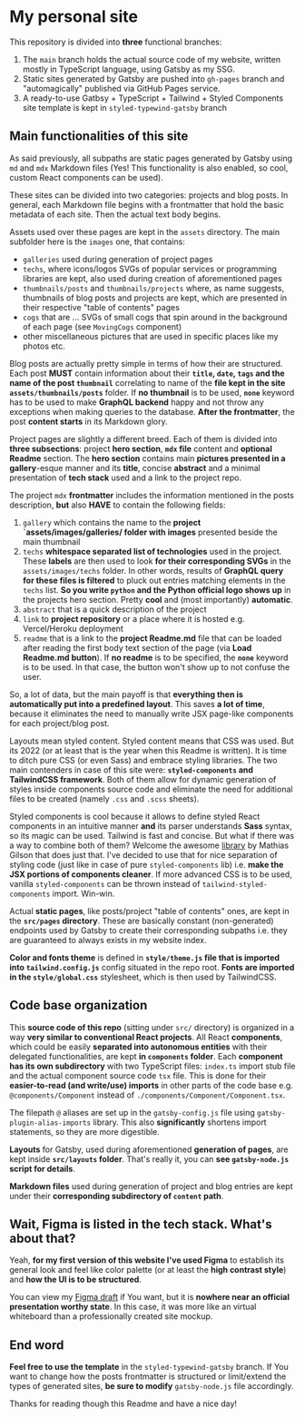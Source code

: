 # My personal site

This repository is divided into **three** functional branches:

1. The `main` branch holds the actual source code of my website,
   written mostly in TypeScript language, using Gatsby as my SSG.
2. Static sites generated by Gatsby are pushed into `gh-pages` branch
   and "automagically" published via GitHub Pages service.
3. A ready-to-use Gatbsy + TypeScript + Tailwind + Styled Components
   site template is kept in `styled-typewind-gatsby` branch

## Main functionalities of this site

As said previously, all subpaths are static pages generated
by Gatsby using `md` and `mdx` Markdown files
(Yes! This functionality is also enabled, so cool,
custom React components can be used).

These sites can be divided into two categories: projects and blog posts.
In general, each Markdown file begins with a frontmatter
that hold the basic metadata of each site. Then the actual text body begins.

Assets used over these pages are kept in the `assets` directory.
The main subfolder here is the `images` one, that contains:

- `galleries` used during generation of project pages
- `techs`, where icons/logos SVGs of popular services
  or programming libraries are kept, also used during creation
  of aforementioned pages
- `thumbnails/posts` and `thumbnails/projects` where,
  as name suggests, thumbnails of blog posts and projects are kept,
  which are presented in their respective "table of contents" pages
- `cogs` that are ... SVGs of small cogs that spin
  around in the background of each page (see `MovingCogs` component)
- other miscellaneous pictures that are used
  in specific places like my photos etc.

Blog posts are actually pretty simple in terms of how their are structured.
Each post **MUST** contain information about their **`title`, `date`,
`tags` and the name of the post `thumbnail`** correlating to name
of the **file kept in the site `assets/thumbnails/posts`** folder.
If **no thumbnail** is to be used, **`none`** keyword
has to be used to make **GraphQL backend** happy and not throw
any exceptions when making queries to the database.
**After the frontmatter**, the post **content starts** in its Markdown glory.

Project pages are slightly a different breed.
Each of them is divided into **three subsections**:
project **hero section**, **`mdx` file** content and
**optional Readme** section. The **hero section** contains main
**pictures presented in a gallery**-esque manner and its **title**,
concise **abstract** and a minimal presentation of **tech stack** used
and a link to the project repo.

The project `mdx` **frontmatter** includes the information mentioned
in the posts description, **but** also **HAVE** to contain the following fields:

1. `gallery` which contains the name to the
   **project `assets/images/galleries/ folder with images**
   presented beside the main thumbnail
2. `techs` **whitespace separated list of technologies** used in the project.
   These **labels** are then used to look **for their corresponding SVGs**
   in the `assets/images/techs` folder. In other words,
   results of **GraphQL query for these files is filtered**
   to pluck out entries matching elements in the `techs` list.
   **So you write `python` and the Python official logo shows up**
   in the projects hero section.
   Pretty **cool** and (most importantly) **automatic**.
3. `abstract` that is a quick description of the project
4. `link` to **project repository** or a place where it is hosted
   e.g. Vercel/Heroku deployment
5. `readme` that is a link to the **project Readme.md** file that can be loaded
   after reading the first body text section of the page
   (via **Load Readme.md button**).
   If **no readme** is to be specified, the **`none`** keyword is to be used.
   In that case, the button won't show up to not confuse the user.

So, a lot of data, but the main payoff is that
**everything then is automatically put into a predefined layout**.
This saves **a lot of time**, because it eliminates the need
to manually write JSX page-like components for each project/blog post.

Layouts mean styled content. Styled content means that CSS was used.
But its 2022 (or at least that is the year when this Readme is written).
It is time to ditch pure CSS (or even Sass) and embrace styling libraries.
The two main contenders in case of this site were:
**`styled-components` and TailwindCSS framework**.
Both of them allow for dynamic generation of styles inside components source code
and eliminate the need for additional files
to be created (namely `.css` and `.scss` sheets).

Styled components is cool because it allows to define styled React components
in an intuitive manner **and** its parser understands **Sass** syntax,
so its magic can be used. Tailwind is fast and concise. But what if there was a way
to combine both of them? Welcome the awesome
[library](https://github.com/MathiasGilson/tailwind-styled-component)
by Mathias Gilson that does just that.
I've decided to use that for nice separation of styling code
(just like in case of pure `styled-components` lib) i.e.
**make the JSX portions of components cleaner**.
If more advanced CSS is to be used, vanilla `styled-components`
can be thrown instead of `tailwind-styled-components` import. Win-win.

Actual **static pages**, like posts/project "table of contents" ones,
are kept in the **`src/pages` directory**. These are basically constant (non-generated)
endpoints used by Gatsby to create their corresponding subpaths
i.e. they are guaranteed to always exists in my website index.

**Color and fonts theme** is defined in
**`style/theme.js` file that is imported into `tailwind.config.js`**
config situated in the repo root.
**Fonts are imported in the `style/global.css`** stylesheet,
which is then used by TailwindCSS.

## Code base organization

This **source code of this repo** (sitting under `src/` directory)
is organized in a way **very similar to conventional React projects**.
All React **components**, which could be easily
**separated into autonomous entities** with their delegated functionalities,
are kept **in `components` folder**. Each **component has its own subdirectory**
with two TypeScript files: `index.ts` import stub file
and the actual component source code `tsx` file.
This is done for their **easier-to-read (and write/use) imports** in other parts
of the code base e.g. `@components/Component`
instead of `./components/Component/Component.tsx`.

The filepath `@` aliases are set up in the `gatsby-config.js` file
using `gatsby-plugin-alias-imports` library. This also **significantly** shortens
import statements, so they are more digestible.

**Layouts** for Gatsby, used during aforementioned **generation of pages**,
are kept inside **`src/layouts` folder**.
That's really it, you can **see `gatsby-node.js` script for details**.

**Markdown files** used during generation of project
and blog entries are kept under their **corresponding subdirectory of `content` path**.

## Wait, Figma is listed in the tech stack. What's about that?

Yeah, **for my first version of this website I've used Figma** to
establish its general look and feel like color palette
(or at least the **high contrast style**)
and **how the UI is to be structured**.

You can view my
[Figma draft](https://www.figma.com/file/f5Z3eLkflxV8P5eSVWBfiP/Strona?node-id=0%3A1)
if You want, but it is **nowhere near an official presentation worthy state**.
In this case, it was more like an virtual whiteboard
than a professionally created site mockup.

## End word

**Feel free to use the template** in the `styled-typewind-gatsby` branch.
If You want to change how the posts frontmatter is structured
or limit/extend the types of generated sites,
**be sure to modify** `gatsby-node.js` file accordingly.

Thanks for reading though this Readme and have a nice day!
